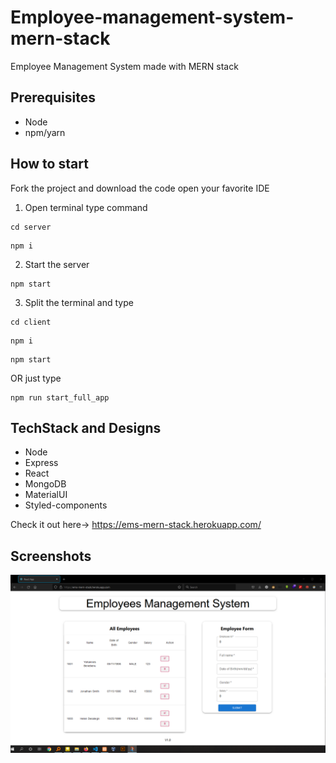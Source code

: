 # Employee-management-system-mern-stack
Employee Management System made with MERN stack 

## Prerequisites
- Node
- npm/yarn

## How to start
Fork the project and download the code open your favorite IDE

1. Open terminal type command
```
cd server
```
``` 
npm i
```

2. Start the server

```
npm start
```

3. Split the terminal and type
```
cd client
```
``` 
npm i
```
```
npm start
```

OR just type
```
npm run start_full_app
```

## TechStack and Designs
- Node
- Express
- React
- MongoDB
- MaterialUI
- Styled-components

Check it out here-> https://ems-mern-stack.herokuapp.com/

## Screenshots

<img src=https://github.com/jo-ui/Employee-management-system-mern-stack/blob/5297d367755982c10b5a71703cec1dfd62b7aacd/Screenshot/Screenshot%202021-09-24%20234430.png/>
